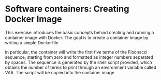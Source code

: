 # Software containers: Creating Docker Image

This exercise introduces the basic concepts behind creating and running a container image with Docker. The goal is to create a container image by writing a simple Dockerfile.

In particular, the container will write the first five terms of the Fibonacci sequence, starting from zero and formatted as integer numbers separated by spaces. The sequence is generated by the shell script provided, which obtains the number of terms to print through an environment variable called VAR. The script will be copied into the container image.
